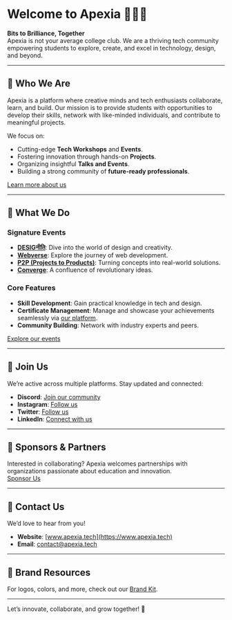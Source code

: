 # Welcome to Apexia 👨‍💻🌟

**Bits to Brilliance, Together**  
Apexia is not your average college club. We are a thriving tech community empowering students to explore, create, and excel in technology, design, and beyond.

---

## 🌟 Who We Are

Apexia is a platform where creative minds and tech enthusiasts collaborate, learn, and build. Our mission is to provide students with opportunities to develop their skills, network with like-minded individuals, and contribute to meaningful projects.  

We focus on:
- Cutting-edge **Tech Workshops** and **Events**.
- Fostering innovation through hands-on **Projects**.
- Organizing insightful **Talks and Events**.
- Building a strong community of **future-ready professionals**.

[Learn more about us](https://www.apexia.tech/about)

---

## 🚀 What We Do

### Signature Events
- **[DESIGनीति](https://www.apexia.tech/blog)**: Dive into the world of design and creativity.
- **[Webverse](https://www.apexia.tech/blog)**: Explore the journey of web development.
- **[P2P (Projects to Products)](https://www.apexia.tech/blog)**: Turning concepts into real-world solutions.
- **[Converge](https://www.apexia.tech/events)**: A confluence of revolutionary ideas.

### Core Features
- **Skill Development**: Gain practical knowledge in tech and design.  
- **Certificate Management**: Manage and showcase your achievements seamlessly via [our platform](https://certificate.apexia.tech).  
- **Community Building**: Network with industry experts and peers.  

[Explore our events](https://www.apexia.tech/events)

---

## 📌 Join Us

We’re active across multiple platforms. Stay updated and connected:  
- **Discord**: [Join our community](https://discord.com/invite/GwsBzGZnYc)  
- **Instagram**: [Follow us](https://www.instagram.com/apexia_club/)  
- **Twitter**: [Follow us](https://www.instagram.com/apexia_club/)  
- **LinkedIn**: [Connect with us](https://www.linkedin.com/company/apexia-community/)  

---

## 🤝 Sponsors & Partners

Interested in collaborating? Apexia welcomes partnerships with organizations passionate about education and innovation.  
[Sponsor Us](https://hhbqah83d5k.typeform.com/to/Ht4dVGOa)

---

## 📩 Contact Us

We’d love to hear from you!  
- **Website**: [www.apexia.tech](https://www.apexia.tech)  
- **Email**: [contact@apexia.tech](mailto:apexiacontact@gmail.com)  

---

## 🎨 Brand Resources

For logos, colors, and more, check out our [Brand Kit](https://apexia-community.notion.site/).

---

Let’s innovate, collaborate, and grow together! 🌟
